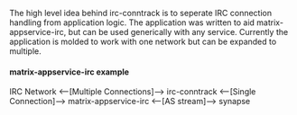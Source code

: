 The high level idea behind irc-conntrack is to seperate IRC connection handling from application logic. The application was written to aid matrix-appservice-irc, but can be used generically with any service. Currently the application is molded to work with one network but can be expanded to multiple.


#### matrix-appservice-irc example

IRC Network <--[Multiple Connections]--> irc-conntrack <--[Single Connection]--> matrix-appservice-irc <--[AS stream]--> synapse
